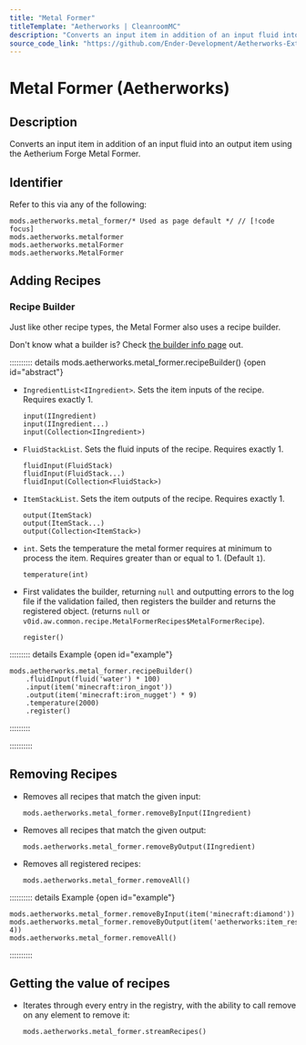 ```yaml
---
title: "Metal Former"
titleTemplate: "Aetherworks | CleanroomMC"
description: "Converts an input item in addition of an input fluid into an output item using the Aetherium Forge Metal Former."
source_code_link: "https://github.com/Ender-Development/Aetherworks-Extended-Lifeblob/master/src/main/java/v0id/aw/compat/groovyscript/MetalFormer.java"
---
```


# Metal Former (Aetherworks)

## Description

Converts an input item in addition of an input fluid into an output item using the Aetherium Forge Metal Former.

## Identifier

Refer to this via any of the following:

```groovy:no-line-numbers {1}
mods.aetherworks.metal_former/* Used as page default */ // [!code focus]
mods.aetherworks.metalformer
mods.aetherworks.metalFormer
mods.aetherworks.MetalFormer
```


## Adding Recipes

### Recipe Builder

Just like other recipe types, the Metal Former also uses a recipe builder.

Don't know what a builder is? Check [the builder info page](../../getting_started/builder.md) out.

:::::::::: details mods.aetherworks.metal_former.recipeBuilder() {open id="abstract"}
- `IngredientList<IIngredient>`. Sets the item inputs of the recipe. Requires exactly 1.

    ```groovy:no-line-numbers
    input(IIngredient)
    input(IIngredient...)
    input(Collection<IIngredient>)
    ```

- `FluidStackList`. Sets the fluid inputs of the recipe. Requires exactly 1.

    ```groovy:no-line-numbers
    fluidInput(FluidStack)
    fluidInput(FluidStack...)
    fluidInput(Collection<FluidStack>)
    ```

- `ItemStackList`. Sets the item outputs of the recipe. Requires exactly 1.

    ```groovy:no-line-numbers
    output(ItemStack)
    output(ItemStack...)
    output(Collection<ItemStack>)
    ```

- `int`. Sets the temperature the metal former requires at minimum to process the item. Requires greater than or equal to 1. (Default `1`).

    ```groovy:no-line-numbers
    temperature(int)
    ```

- First validates the builder, returning `null` and outputting errors to the log file if the validation failed, then registers the builder and returns the registered object. (returns `null` or `v0id.aw.common.recipe.MetalFormerRecipes$MetalFormerRecipe`).

    ```groovy:no-line-numbers
    register()
    ```

::::::::: details Example {open id="example"}
```groovy:no-line-numbers
mods.aetherworks.metal_former.recipeBuilder()
    .fluidInput(fluid('water') * 100)
    .input(item('minecraft:iron_ingot'))
    .output(item('minecraft:iron_nugget') * 9)
    .temperature(2000)
    .register()
```

:::::::::

::::::::::

## Removing Recipes

- Removes all recipes that match the given input:

    ```groovy:no-line-numbers
    mods.aetherworks.metal_former.removeByInput(IIngredient)
    ```

- Removes all recipes that match the given output:

    ```groovy:no-line-numbers
    mods.aetherworks.metal_former.removeByOutput(IIngredient)
    ```

- Removes all registered recipes:

    ```groovy:no-line-numbers
    mods.aetherworks.metal_former.removeAll()
    ```

:::::::::: details Example {open id="example"}
```groovy:no-line-numbers
mods.aetherworks.metal_former.removeByInput(item('minecraft:diamond'))
mods.aetherworks.metal_former.removeByOutput(item('aetherworks:item_resource', 4))
mods.aetherworks.metal_former.removeAll()
```

::::::::::

## Getting the value of recipes

- Iterates through every entry in the registry, with the ability to call remove on any element to remove it:

    ```groovy:no-line-numbers
    mods.aetherworks.metal_former.streamRecipes()
    ```
